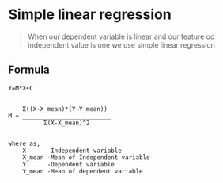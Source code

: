 # Simple linear regression 
> When our dependent variable  is  linear  and our feature od independent value is one we use simple linear regression
## Formula 
    Y=M*X+C
    
    
        Σ((X-X_mean)*(Y-Y_mean)) 
    M = _________________________ 
              Σ(X-X_mean)^2 
             
             
    where as,
        X      -Independent variable 
        X_mean -Mean of Independent variable 
        Y      -Dependent variable 
        Y_mean -Mean of dependent variable 


